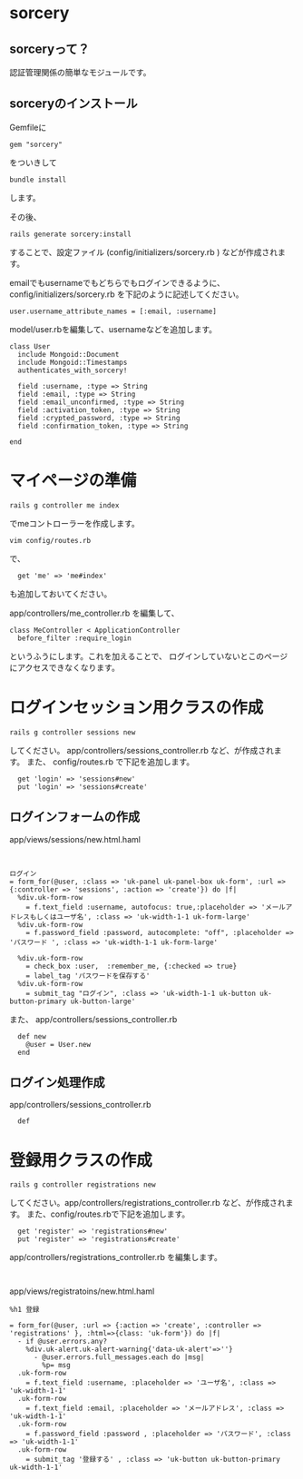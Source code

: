 

# sorcery

## sorceryって？

認証管理関係の簡単なモジュールです。

## sorceryのインストール

Gemfileに
```
gem "sorcery"
```
をついきして
```
bundle install
```
します。




その後、
```
rails generate sorcery:install
```
することで、設定ファイル (config/initializers/sorcery.rb ) などが作成されます。



emailでもusernameでもどちらでもログインできるように、
config/initializers/sorcery.rb
を下記のように記述してください。
```
user.username_attribute_names = [:email, :username]
```

model/user.rbを編集して、usernameなどを追加します。

```
class User
  include Mongoid::Document
  include Mongoid::Timestamps
  authenticates_with_sorcery!

  field :username, :type => String
  field :email, :type => String
  field :email_unconfirmed, :type => String
  field :activation_token, :type => String
  field :crypted_password, :type => String
  field :confirmation_token, :type => String

end

```


# マイページの準備

```
rails g controller me index
```
でmeコントローラーを作成します。

```
vim config/routes.rb
```
で、
```
  get 'me' => 'me#index'
```
も追加しておいてください。

app/controllers/me_controller.rb を編集して、
```
class MeController < ApplicationController
  before_filter :require_login
```
というふうにします。これを加えることで、
ログインしていないとこのページにアクセスできなくなります。



# ログインセッション用クラスの作成
```
rails g controller sessions new

```
してください。 app/controllers/sessions_controller.rb
など、が作成されます。
また、
config/routes.rb
で下記を追加します。

```
  get 'login' => 'sessions#new'
  put 'login' => 'sessions#create'
```

## ログインフォームの作成



app/views/sessions/new.html.haml
```


ログイン
= form_for(@user, :class => 'uk-panel uk-panel-box uk-form', :url => {:controller => 'sessions', :action => 'create'}) do |f|
  %div.uk-form-row
    = f.text_field :username, autofocus: true,:placeholder => 'メールアドレスもしくはユーザ名', :class => 'uk-width-1-1 uk-form-large'
  %div.uk-form-row
    = f.password_field :password, autocomplete: "off", :placeholder => 'パスワード ', :class => 'uk-width-1-1 uk-form-large'

  %div.uk-form-row
    = check_box :user,  :remember_me, {:checked => true}
    = label_tag 'パスワードを保存する'
  %div.uk-form-row
    = submit_tag "ログイン", :class => 'uk-width-1-1 uk-button uk-button-primary uk-button-large'

```


また、
app/controllers/sessions_controller.rb

```
  def new
    @user = User.new
  end
```

## ログイン処理作成
app/controllers/sessions_controller.rb
```
  def
```


# 登録用クラスの作成
```
rails g controller registrations new
```
してください。app/controllers/registrations_controller.rb
など、が作成されます。
また、config/routes.rbで下記を追加します。

```
  get 'register' => 'registrations#new'
  put 'register' => 'registrations#create'
```
app/controllers/registrations_controller.rb
を編集します。

```


```

app/views/registratoins/new.html.haml
```
%h1 登録

= form_for(@user, :url => {:action => 'create', :controller => 'registrations' }, :html=>{class: 'uk-form'}) do |f|
  - if @user.errors.any?
    %div.uk-alert.uk-alert-warning{'data-uk-alert'=>''}
      - @user.errors.full_messages.each do |msg|
        %p= msg
  .uk-form-row
    = f.text_field :username, :placeholder => 'ユーザ名', :class => 'uk-width-1-1'
  .uk-form-row
    = f.text_field :email, :placeholder => 'メールアドレス', :class => 'uk-width-1-1'
  .uk-form-row
    = f.password_field :password , :placeholder => 'パスワード', :class => 'uk-width-1-1'
  .uk-form-row
    = submit_tag '登録する' , :class => 'uk-button uk-button-primary uk-width-1-1'
```
